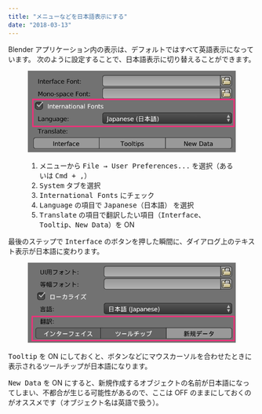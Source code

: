 ```yaml
---
title: "メニューなどを日本語表示にする"
date: "2018-03-13"
---
```


Blender アプリケーション内の表示は、デフォルトではすべて英語表示になっています。
次のように設定することで、日本語表示に切り替えることができます。

<figure>
  <img src="japanese1.png">
  <figcaption>
    <ol>
      <li>メニューから <kbd><kbd><samp>File</samp></kbd> → <kbd><samp>User Preferences...</samp></kbd></kbd> を選択（あるいは <kbd>Cmd + ,</kbd>）</li>
      <li><kbd><samp>System</samp></kbd> タブを選択</li>
      <li><kbd><samp>International Fonts</samp></kbd> にチェック</li>
      <li><samp>Language</samp> の項目で <kbd><samp>Japanese（日本語）</samp></kbd> を選択</li>
      <li><samp>Translate</samp> の項目で翻訳したい項目（<kbd><samp>Interface</samp></kbd>、<kbd><samp>Tooltip</samp></kbd>、<kbd><samp>New Data</samp></kbd>）を ON</li>
    </ol>
  </figcaption>
</figure>

最後のステップで <kbd><samp>Interface</samp></kbd> のボタンを押した瞬間に、ダイアログ上のテキスト表示が日本語に変わります。

<figure>
  <img src="japanese2.png">
</figure>

<kbd><samp>Tooltip</samp></kbd> を ON にしておくと、ボタンなどにマウスカーソルを合わせたときに表示されるツールチップが日本語になります。

<div class="note">
  <kbd><samp>New Data</samp></kbd> を ON にすると、新規作成するオブジェクトの名前が日本語になってしまい、不都合が生じる可能性があるので、ここは OFF のままにしておくのがオススメです（オブジェクト名は英語で扱う）。
</div>

